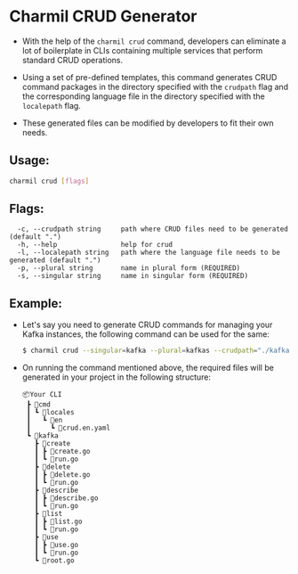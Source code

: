 # Charmil CRUD Generator

- With the help of the `charmil crud` command, developers can eliminate a lot of boilerplate in CLIs containing multiple services that perform standard CRUD operations.

- Using a set of pre-defined templates, this command generates CRUD command packages in the directory specified with the `crudpath` flag and the corresponding language file in the directory specified with the `localepath` flag.

- These generated files can be modified by developers to fit their own needs.

## Usage:

```bash
charmil crud [flags]
```

## Flags:

```
  -c, --crudpath string     path where CRUD files need to be generated (default ".")
  -h, --help                help for crud
  -l, --localepath string   path where the language file needs to be generated (default ".")
  -p, --plural string       name in plural form (REQUIRED)
  -s, --singular string     name in singular form (REQUIRED)
```

## Example:

- Let's say you need to generate CRUD commands for managing your Kafka instances, the following command can be used for the same:

  ```bash
  $ charmil crud --singular=kafka --plural=kafkas --crudpath="./kafka" --localepath="./cmd/locales/en"
  ```

- On running the command mentioned above, the required files will be generated in your project in the following structure:

  ```code
  📦Your CLI
   ┣ 📂cmd
   ┃ ┗ 📂locales
   ┃   ┗ 📂en
   ┃     ┗ 📜crud.en.yaml
   ┗ 📂kafka
     ┣ 📂create
     ┃ ┣ 📜create.go
     ┃ ┗ 📜run.go
     ┣ 📂delete
     ┃ ┣ 📜delete.go
     ┃ ┗ 📜run.go
     ┣ 📂describe
     ┃ ┣ 📜describe.go
     ┃ ┗ 📜run.go
     ┣ 📂list
     ┃ ┣ 📜list.go
     ┃ ┗ 📜run.go
     ┣ 📂use
     ┃ ┣ 📜use.go
     ┃ ┗ 📜run.go
     ┗ 📜root.go
  ```
